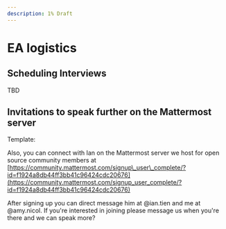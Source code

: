 ```yaml
---
description: 1% Draft
---
```


# EA logistics

## Scheduling Interviews 

TBD

## Invitations to speak further on the Mattermost server

Template: 

Also, you can connect with Ian on the Mattermost server we host for open source community members at [https://community.mattermost.com/signup\_user\_complete/?id=f1924a8db44ff3bb41c96424cdc20676](https://community.mattermost.com/signup_user_complete/?id=f1924a8db44ff3bb41c96424cdc20676)  
  
After signing up you can direct message him at @ian.tien and me at @amy.nicol. If you're interested in joining please message us when you're there and we can speak more? 



